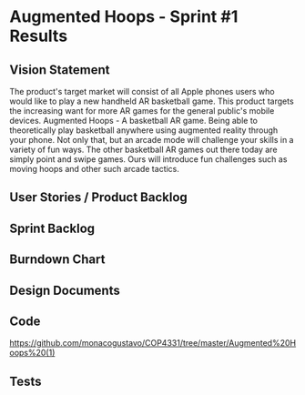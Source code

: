# Augmented Hoops - Sprint #1 Results

## Vision Statement

The product's target market will consist of all Apple phones users who would like to play a new handheld AR basketball game. This product targets the increasing want for more AR games for the general public's mobile devices. Augmented Hoops - A basketball AR game. Being able to theoretically play basketball anywhere using augmented reality through your phone. Not only that, but an arcade mode will challenge your skills in a variety of fun ways. The other basketball AR games out there today are simply point and swipe games. Ours will introduce fun challenges such as moving hoops and other such arcade tactics.

## User Stories / Product Backlog


## Sprint Backlog


## Burndown Chart


## Design Documents


## Code

https://github.com/monacogustavo/COP4331/tree/master/Augmented%20Hoops%20(1)

## Tests
